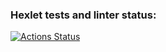 ### Hexlet tests and linter status:
[![Actions Status](https://github.com/atari-800XL/qa-engineer-project-84/workflows/hexlet-check/badge.svg)](https://github.com/atari-800XL/qa-engineer-project-84/actions)